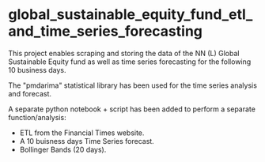 # global_sustainable_equity_fund_etl_and_time_series_forecasting
 
This project enables scraping and storing the data of the NN (L) Global Sustainable Equity fund as well as time series forecasting for the following 10 business days.

The "pmdarima" statistical library has been used for the time series analysis and forecast.

A separate python notebook + script has been added to perform a separate function/analysis:
- ETL from the Financial Times website.
- A 10 buisness days Time Series forecast.
- Bollinger Bands (20 days).
